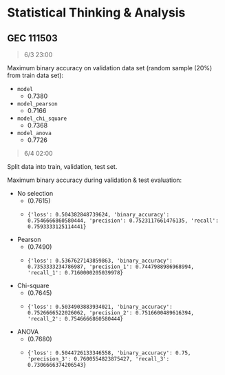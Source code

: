 # Statistical Thinking & Analysis
## GEC 111503

> 6/3 23:00

Maximum binary accuracy on validation data set (random sample \(20%\) from train data set):

- `model`
  - 0.7380
- `model_pearson`
  - 0.7166
- `model_chi_square`
  - 0.7368
- `model_anova`
  - 0.7726

> 6/4 02:00

Split data into train, validation, test set.

Maximum binary accuracy during validation & test evaluation:

- No selection
  - \(0.7615\)
  - ```
    {'loss': 0.504382848739624, 'binary_accuracy': 0.7546666860580444, 'precision': 0.7523117661476135, 'recall': 0.7593333125114441}
    ```
- Pearson
  - \(0.7490\)
  - ```
    {'loss': 0.5367627143859863, 'binary_accuracy': 0.7353333234786987, 'precision_1': 0.7447988986968994, 'recall_1': 0.7160000205039978}
    ```
- Chi-square
  - \(0.7645\)
  - ```
    {'loss': 0.5034903883934021, 'binary_accuracy': 0.7526666522026062, 'precision_2': 0.7516600489616394, 'recall_2': 0.7546666860580444}
    ```
- ANOVA
  - \(0.7680\)
  - ```
    {'loss': 0.5044726133346558, 'binary_accuracy': 0.75, 'precision_3': 0.7600554823875427, 'recall_3': 0.7306666374206543}
    ```